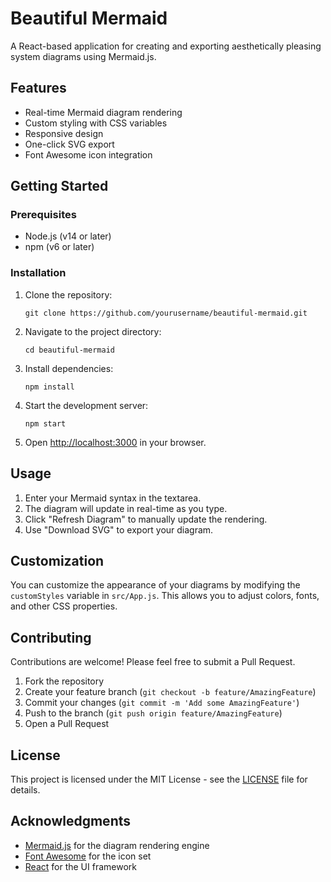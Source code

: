 # Beautiful Mermaid

A React-based application for creating and exporting aesthetically pleasing system diagrams using Mermaid.js.

## Features

- Real-time Mermaid diagram rendering
- Custom styling with CSS variables
- Responsive design
- One-click SVG export
- Font Awesome icon integration

## Getting Started

### Prerequisites

- Node.js (v14 or later)
- npm (v6 or later)

### Installation

1. Clone the repository:
   ```
   git clone https://github.com/yourusername/beautiful-mermaid.git
   ```

2. Navigate to the project directory:
   ```
   cd beautiful-mermaid
   ```

3. Install dependencies:
   ```
   npm install
   ```

4. Start the development server:
   ```
   npm start
   ```

5. Open [http://localhost:3000](http://localhost:3000) in your browser.

## Usage

1. Enter your Mermaid syntax in the textarea.
2. The diagram will update in real-time as you type.
3. Click "Refresh Diagram" to manually update the rendering.
4. Use "Download SVG" to export your diagram.

## Customization

You can customize the appearance of your diagrams by modifying the `customStyles` variable in `src/App.js`. This allows you to adjust colors, fonts, and other CSS properties.

## Contributing

Contributions are welcome! Please feel free to submit a Pull Request.

1. Fork the repository
2. Create your feature branch (`git checkout -b feature/AmazingFeature`)
3. Commit your changes (`git commit -m 'Add some AmazingFeature'`)
4. Push to the branch (`git push origin feature/AmazingFeature`)
5. Open a Pull Request

## License

This project is licensed under the MIT License - see the [LICENSE](LICENSE) file for details.

## Acknowledgments

- [Mermaid.js](https://mermaid-js.github.io/mermaid/#/) for the diagram rendering engine
- [Font Awesome](https://fontawesome.com/) for the icon set
- [React](https://reactjs.org/) for the UI framework